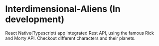 # Interdimensional-Aliens (In development)

React Native(Typescript) app integrated Rest API, using the famous Rick and Morty API. Checkout different characters and their planets.  
